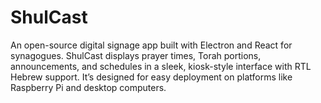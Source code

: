 # ShulCast
An open-source digital signage app built with Electron and React for synagogues. ShulCast displays prayer times, Torah portions, announcements, and schedules in a sleek, kiosk-style interface with RTL Hebrew support. It’s designed for easy deployment on platforms like Raspberry Pi and desktop computers.
